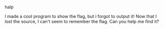 halp

I made a cool program to show the flag, but i forgot to output it! Now that I lost the source, I can't seem to remember the flag. Can you help me find it?
